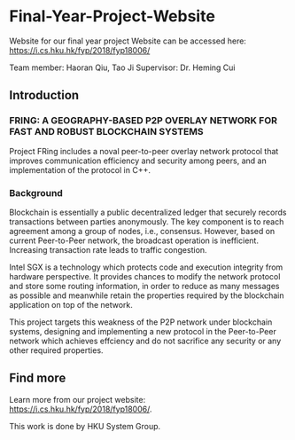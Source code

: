 # Final-Year-Project-Website

Website for our final year project
Website can be accessed here: https://i.cs.hku.hk/fyp/2018/fyp18006/

Team member: Haoran Qiu, Tao Ji
Supervisor: Dr. Heming Cui

## Introduction

### FRING: A GEOGRAPHY-BASED P2P OVERLAY NETWORK FOR FAST AND ROBUST BLOCKCHAIN SYSTEMS

Project FRing includes a noval peer-to-peer overlay network protocol that improves communication efficiency and security among peers, and an implementation of the protocol in C++.

### Background

Blockchain is essentially a public decentralized ledger that securely records transactions between parties anonymously. The key component is to reach agreement among a group of nodes, i.e., consensus. However, based on current Peer-to-Peer network, the broadcast operation is inefficient. Increasing transaction rate leads to traffic congestion. 

Intel SGX is a technology which protects code and execution integrity from hardware perspective. It provides chances to modify the network protocol and store some routing information, in order to reduce as many messages as possible and meanwhile retain the properties required by the blockchain application on top of the network. 

This project targets this weakness of the P2P network under blockchain systems, designing and implementing a new protocol in the Peer-to-Peer network which achieves effciency and do not sacrifice any security or any other required properties.

## Find more

Learn more from our project website: https://i.cs.hku.hk/fyp/2018/fyp18006/.

This work is done by HKU System Group.
